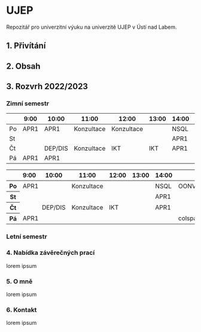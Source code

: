 # UJEP
Repozitář pro univerzitní výuku na univerzitě UJEP v Ústí nad Labem.

## 1. Přivítání

## 2. Obsah

## 3. Rozvrh 2022/2023

### Zimní semestr

|          |   9:00   |   10:00   |   11:00   |   12:00   |   13:00   |   14:00   |   15:00   |   16:00   |   17:00   |
|----------|----------|-----------|-----------|-----------|-----------|-----------|-----------|-----------|-----------|
|    Po    |   APR1   |   APR1    | Konzultace| Konzultace|           |    NSQL   |    OONV   |    OONV   |           |
|    St    |          |           |           |           |           |    APR1   |    APR1   |           |           |
|    Čt    |          |  DEP/DIS  | Konzultace|    IKT    |    IKT    |    APR1   |    APR1   |           |           |
|    Pá    |   APR1   |   APR1    |           |           |           |           |    PIN    |    PIN    |           |

<table>
  <thead>
    <tr>
      <th></th>
      <th>9:00</th>
      <th>10:00</th>
      <th>11:00</th>
      <th>12:00</th>
      <th>13:00</th>
      <th>14:00</th>
      <th>15:00</th>
      <th>16:00</th>
      <th>17:00</th>
    </tr>
  </thead>
  <tbody>
    <tr>
      <th>Po</th>
      <td colspan="2">APR1</td>
      <td colspan="2">Konzultace</td>
      <td></td>
      <td>NSQL</td>
      <td colspan="2">OONV</td>
      <td></td>
    </tr>
    <tr>
      <th>St</th>
      <td></td>
      <td></td>
      <td></td>
      <td></td>
      <td></td>
      <td colspan="2">APR1</td>
      <td></td>
      <td></td>
    </tr>
    <tr>
      <th>Čt</th>
      <td></td>
      <td>DEP/DIS</td>
      <td>Konzultace</td>
      <td colspan="2">IKT</td>
      <td colspan="2">APR1</td>
      <td></td>
      <td></td>
    </tr>
    <tr>
      <th>Pá</th>
      <td colspan="2">APR1</td>
      <td></td>
      <td></td>
      <td></td>
      <td></td>
      <td> colspan="2">PIN</td>
      <td></td>
    </tr>
  </tbody>
</table>


### Letní semestr


### 4. Nabídka závěrečných prací

lorem ipsum

### 5. O mně

lorem ipsum

### 6. Kontakt

lorem ipsum
